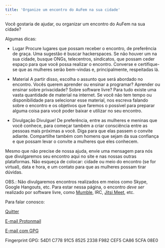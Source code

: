 ```yaml
---
title: 'Organize um encontro do AuFem na sua cidade'
---
```


Você gostaria de ajudar, ou organizar um encontro do AuFem na sua cidade? 

Algumas dicas:

* Lugar
Procure lugares que possam receber o encontro, de preferência de graça. Uma sugestão é buscar hackerspaces. Se não houver um na sua cidade, busque ONGs, telecentros, sindicatos, que possam ceder espaço para que você possa realizar o encontro. Converse e certifique-se que as mulheres serão bem-vindas e, principalmente, respeitadas lá.

* Material
A partir disso, escolha o assunto que será abordado no encontro. Vocês querem aprender ou ensinar a programar? Aprender ou ensinar sobre privacidade? Sobre software livre? Para tudo existe uma vasta quantidade de material na internet. Se você não tem tempo ou disponibilidade para selecionar esse material, nos escreva falando sobre o encontro e os objetivos que faremos o possível para preparar alguma coisa para você poder baixar e utilizar no seu encontro.

* Divulgação
Divulgue! De preferência, entre as mulheres e meninas que você conhece, para começar também a criar consciência entre as pessoas mais próximas a você. Diga para que elas passem o convite adiante. Compartilhe também com homens que sejam da sua confiança e que possam levar o convite a mulheres que eles conhecem.

Mesmo que não precise de nossa ajuda, envie uma mensagem para nós que divulgaremos seu encontro aqui no site e nas nossas outras plataformas. Não esqueça de colocar: cidade ou meio do encontro (se for virtual), data e hora, e um contato para que as mulheres possam tirar dúvidas. 

OBS.: Não divulgaremos encontros realizados em meios como Skype, Google Hangouts, etc. Para estar nessa página, o encontro *deve ser* realizado por software livre, como [Mumble](https://wiki.mumble.info/wiki/Main_Page), IRC, [Jitsi Meet](https://meet.jit.si/), etc.

Para falar conosco:

<i class="fa fa-twitter-square" aria-hidden="true"></i> [Quitter](https://quitter.se/aufem)

<i class="fa fa-envelope-o" aria-hidden="true"></i> <a href="mailto:{{'aufem@protonmail.com'|safe_email}}">E-mail Protonmail</a>

<i class="fa fa-envelope-o" aria-hidden="true"></i> <a href="mailto:{{'aufem@openmailbox.org'|safe_email}}">E-mail com GPG</a>

Fingerprint GPG: 54D1 C778 91C5 8525 2338 F982 CEF5 CA86 5CFA 08E0